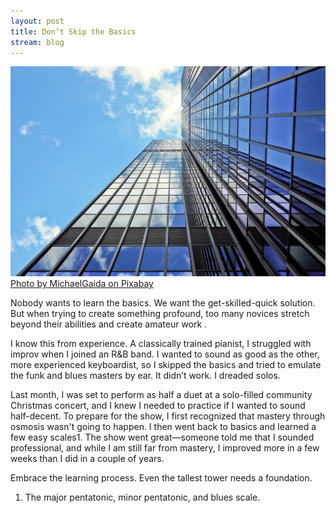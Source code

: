 ```yaml
---
layout: post
title: Don’t Skip the Basics
stream: blog
---
```


![Looking up at a mirrored skyscraper.](/images/tower.jpg)
[Photo by MichaelGaida on Pixabay](https://pixabay.com/en/architecture-skyscraper-2256490/)

Nobody wants to learn the basics. We want the get-skilled-quick solution. But when trying to create something profound, too many novices stretch beyond their abilities and create amateur work .

I know this from experience. A classically trained pianist, I struggled with improv when I joined an R&B band. I wanted to sound as good as the other, more experienced keyboardist, so I skipped the basics and tried to emulate the funk and blues masters by ear. It didn’t work. I dreaded solos. 

Last month, I was set to perform as half a duet at a solo-filled community Christmas concert, and I knew I needed to practice if I wanted to sound half-decent. To prepare for the show, I first recognized that mastery through osmosis wasn't going to happen. I then went back to basics and learned a few easy scales1. The show went great—someone told me that I sounded professional, and while I am still far from mastery, I improved more in a few weeks than I did in a couple of years.

Embrace the learning process. Even the tallest tower needs a foundation.

1. The major pentatonic, minor pentatonic, and blues scale.
